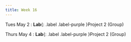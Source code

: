 ```yaml
---
title: Week 16
---
```


Tues May 2
: **Lab**{: .label .label-purple }Project 2 (Group)

Thurs May 4
: **Lab**{: .label .label-purple }Project 2 (Group)